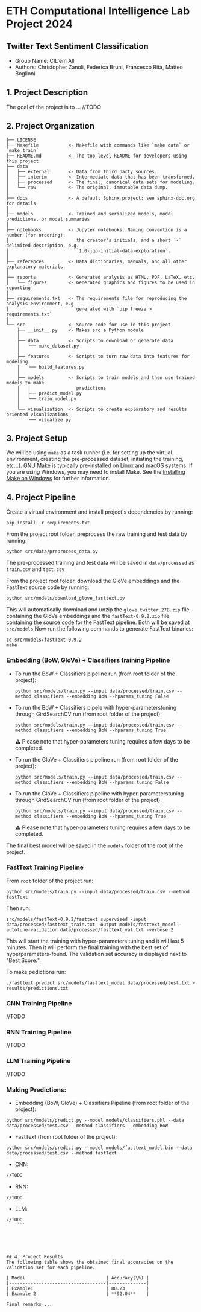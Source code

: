 # ETH Computational Intelligence Lab Project 2024
## Twitter Text Sentiment Classification

- Group Name: CIL'em All
- Authors: Christopher Zanoli, Federica Bruni, Francesco Rita, Matteo Boglioni

## 1. Project Description
The goal of the project is to ... //TODO

## 2. Project Organization
    ├── LICENSE
    ├── Makefile           <- Makefile with commands like `make data` or `make train`
    ├── README.md          <- The top-level README for developers using this project.
    ├── data
    │   ├── external       <- Data from third party sources.
    │   ├── interim        <- Intermediate data that has been transformed.
    │   ├── processed      <- The final, canonical data sets for modeling.
    │   └── raw            <- The original, immutable data dump.
    │
    ├── docs               <- A default Sphinx project; see sphinx-doc.org for details
    │
    ├── models             <- Trained and serialized models, model predictions, or model summaries
    │
    ├── notebooks          <- Jupyter notebooks. Naming convention is a number (for ordering),
    │                         the creator's initials, and a short `-` delimited description, e.g.
    │                         `1.0-jqp-initial-data-exploration`.
    │
    ├── references         <- Data dictionaries, manuals, and all other explanatory materials.
    │
    ├── reports            <- Generated analysis as HTML, PDF, LaTeX, etc.
    │   └── figures        <- Generated graphics and figures to be used in reporting
    │
    ├── requirements.txt   <- The requirements file for reproducing the analysis environment, e.g.
    │                         generated with `pip freeze > requirements.txt`
    │
    └── src                <- Source code for use in this project.
        ├── __init__.py    <- Makes src a Python module
        │
        ├── data           <- Scripts to download or generate data
        │   └── make_dataset.py
        │
        ├── features       <- Scripts to turn raw data into features for modeling
        │   └── build_features.py
        │
        ├── models         <- Scripts to train models and then use trained models to make
        │   │                 predictions
        │   ├── predict_model.py
        │   └── train_model.py
        │
        └── visualization  <- Scripts to create exploratory and results oriented visualizations
            └── visualize.py

## 3. Project Setup
We will be using ```make``` as a task runner (i.e. for setting up the virtual environment, creating the pre-processed dataset, initiating the training, etc...). [GNU Make](https://www.gnu.org/software/make/) is typically pre-installed on Linux and macOS systems. If you are using Windows, you may need to install Make. See the [Installing Make on Windows](https://cookiecutter-data-science.drivendata.org/using-the-template/#installing-make-on-windows) for further information.


## 4. Project Pipeline
Create a virtual environment and install project's dependencies by running:
```
pip install -r requirements.txt
```
From the project root folder, preprocess the raw training and test data by running:
```
python src/data/preprocess_data.py
```
The pre-processed training and test data will be saved in ```data/processed``` as ```train.csv``` and ```test.csv```

From the project root folder, download the GloVe embeddings and the FastText source code  by running:
```
python src/models/download_glove_fasttext.py
```
This will automatically download and unzip the ```glove.twitter.27B.zip``` file containing the GloVe embeddings and the ```fastText-0.9.2.zip``` file containing the source code for the FastText pipeline. Both will be saved at ```src/models```
Now run the following commands to generate FastText binaries:
```
cd src/models/fastText-0.9.2
make
```

### Embedding (BoW, GloVe) + Classifiers training Pipeline
- To run the BoW + Classifiers pipeline run (from root folder of the project):
    ```
    python src/models/train.py --input data/processed/train.csv --method classifiers --embedding BoW --hparams_tuning False
    ```
- To run the BoW + Classifiers pipele with hyper-parameterstuning through GirdSearchCV run (from root folder of the project):
    ```
    python src/models/train.py --input data/processed/train.csv --method classifiers --embedding BoW --hparams_tuning True
    ```
    ⚠️ Please note that hyper-parameters tuning requires a few days to be completed.


- To run the GloVe + Classifiers pipeline run (from root folder of the project):
    ```
    python src/models/train.py --input data/processed/train.csv --method classifiers --embedding BoW --hparams_tuning False
    ```
- To run the GloVe + Classifiers pipeline with hyper-parameterstuning through GirdSearchCV run (from root folder of the project):
    ```
    python src/models/train.py --input data/processed/train.csv --method classifiers --embedding BoW --hparams_tuning True
    ```
    ⚠️ Please note that hyper-parameters tuning requires a few days to be completed.

The final best model will be saved in the ```models``` folder of the root of the project.

### FastText Training Pipeline
From ```root``` folder of the project run:
```
python src/models/train.py --input data/processed/train.csv --method fastText
```
Then run:
```
src/models/fastText-0.9.2/fasttext supervised -input data/processed/fasttext_train.txt -output models/fasttext_model -autotune-validation data/processed/fasttext_val.txt -verbose 2
```
This will start the training with hyper-parameters tuning and it will last 5 minutes. Then it will perform the final training with the best set of hyperparameters-found. The validation set accuracy is displayed next to "Best Score:".


To make pedictions run:
```
./fasttext predict src/models/fasttext_model data/processed/test.txt > results/predictions.txt
```

### CNN Training Pipeline
//TODO

### RNN Training Pipeline
//TODO

### LLM Training Pipeline
//TODO

### Making Predictions:
- Embedding (BoW, GloVe) + Classifiers Pipeline (from root folder of the project):
```
python src/models/predict.py --model models/classifiers.pkl --data data/processed/test.csv --method classifiers --embedding BoW
```
- FastText (from root folder of the project):
```
python src/models/predict.py --model models/fasttext_model.bin --data data/processed/test.csv --method fastText
```
- CNN:
```
//TODO
```
- RNN:
```
//TODO
```
- LLM:
```
//TODO
    ```





## 4. Project Results
The following table shows the obtained final accuracies on the validation set for each pipeline.

| Model                              | Accuracy(\%) |
|------------------------------------|--------------|
| Example1                           | 80.23        |
| Example 2                          | **92.04**    |

Final remarks ...

